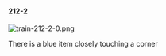 #### 212-2
![train-212-2-0.png](https://github.com/lil-lab/nlvr/raw/master/nlvr/train/images/38/train-212-2-0.png "train-212-2-0.png")

There is a blue item closely touching a corner